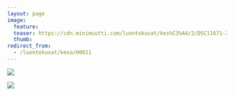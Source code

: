 ```yaml
---
layout: page
image:
  feature:
  teaser: https://cdn.minimuutti.com/luontokuvat/kes%C3%A4/2/DSC11671-245px.jpg
  thumb:
redirect_from:
  - /luontokuvat/kesa/00011
---
```


![](https://cdn.minimuutti.com/luontokuvat/kes%C3%A4/2/DSC11671-800px.jpg)

![](https://cdn.minimuutti.com/luontokuvat/kes%C3%A4/2/DSC11678-800px.jpg)
